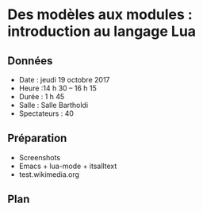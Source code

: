 # Des modèles aux modules : introduction au langage Lua

## Données

* Date : jeudi 19 octobre 2017
* Heure :14 h 30 – 16 h 15
* Durée : 1 h 45
* Salle : Salle Bartholdi
* Spectateurs : 40

## Préparation
* Screenshots
* Emacs + lua-mode + itsalltext
* test.wikimedia.org

## Plan
